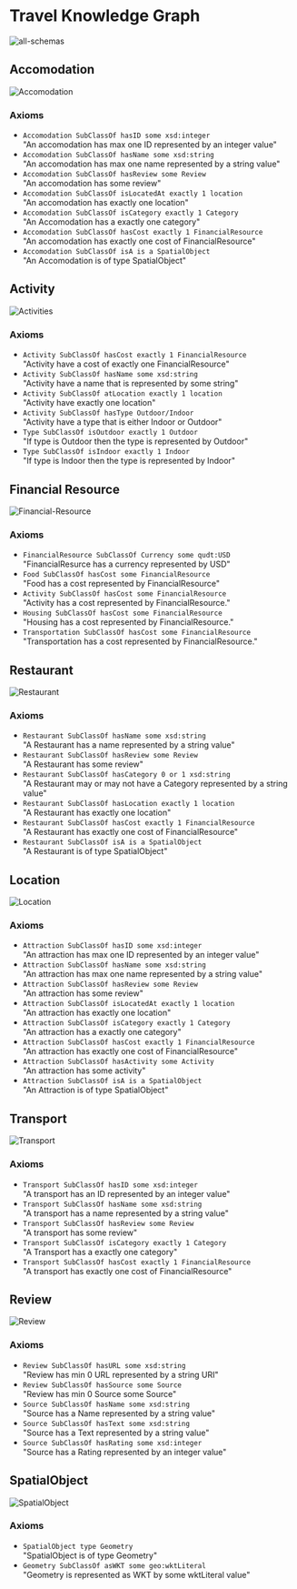 # Travel Knowledge Graph

![all-schemas](../schema-diagrams/Combined_Schema.png)

## Accomodation
![Accomodation](../schema-diagrams/Accomodation.png)

### Axioms
* `Accomodation SubClassOf hasID some xsd:integer` <br />
"An accomodation has max one ID represented by an integer value"
* `Accomodation SubClassOf hasName some xsd:string` <br />
"An accomodation has max one name represented by a string value"
* `Accomodation SubClassOf hasReview some Review` <br />
"An accomodation has some review"
* `Accomodation SubClassOf isLocatedAt exactly 1 location` <br />
"An accomodation has exactly one location"
* `Accomodation SubClassOf isCategory exactly 1 Category` <br />
"An Accomodation has a exactly one category"
* `Accomodation SubClassOf hasCost exactly 1 FinancialResource` <br />
"An accomodation has exactly one cost of FinancialResource"
* `Accomodation SubClassOf isA is a SpatialObject` <br />
"An Accomodation is of type SpatialObject"

## Activity
![Activities](../schema-diagrams/Activity.png)

### Axioms
* `Activity SubClassOf hasCost exactly 1 FinancialResource` <br />
"Activity have a cost of exactly one FinancialResource"
* `Activity SubClassOf hasName some xsd:string` <br />
"Activity have a name that is represented by some string"
* `Activity SubClassOf atLocation exactly 1 location` <br />
"Activity have exactly one location"
* `Activity SubClassOf hasType Outdoor/Indoor` <br />
"Activity have a type that is either Indoor or Outdoor"
* `Type SubClassOf isOutdoor exactly 1 Outdoor` <br />
"If type is Outdoor then the type is represented by Outdoor"
* `Type SubClassOf isIndoor exactly 1 Indoor` <br />
"If type is Indoor then the type is represented by Indoor"

## Financial Resource
![Financial-Resource](../schema-diagrams/FinancialResource.png)

### Axioms
* `FinancialResource SubClassOf Currency some qudt:USD` <br />
"FinancialResurce has a currency represented by USD"
* `Food SubClassOf hasCost some FinancialResource` <br />
"Food has a cost represented by FinancialResource"
* `Activity SubClassOf hasCost some FinancialResource` <br />
"Activity has a cost represented by FinancialResource."
* `Housing SubClassOf hasCost some FinancialResource` <br />
"Housing has a cost represented by FinancialResource."
* `Transportation SubClassOf hasCost some FinancialResource` <br />
"Transportation has a cost represented by FinancialResource."

## Restaurant
![Restaurant](../schema-diagrams/Restaurant.png)

### Axioms
* `Restaurant SubClassOf hasName some xsd:string` <br />
"A Restaurant has a name represented by a string value"
* `Restaurant SubClassOf hasReview some Review` <br />
"A Restaurant has some review"
* `Restaurant SubClassOf hasCategory 0 or 1 xsd:string` <br />
"A Restaurant may or may not have a Category represented by a string value"
* `Restaurant SubClassOf hasLocation exactly 1 location` <br />
"A Restaurant has exactly one location"
* `Restaurant SubClassOf hasCost exactly 1 FinancialResource` <br />
"A Restaurant has exactly one cost of FinancialResource"
* `Restaurant SubClassOf isA is a SpatialObject` <br />
"A Restaurant is of type SpatialObject"

## Location
![Location](../schema-diagrams/LocationSchema.png)

### Axioms
* `Attraction SubClassOf hasID some xsd:integer` <br />
"An attraction has max one ID represented by an integer value"
* `Attraction SubClassOf hasName some xsd:string` <br />
"An attraction has max one name represented by a string value"
* `Attraction SubClassOf hasReview some Review` <br />
"An attraction has some review"
* `Attraction SubClassOf isLocatedAt exactly 1 location` <br />
"An attraction has exactly one location"
* `Attraction SubClassOf isCategory exactly 1 Category` <br />
"An attraction has a exactly one category"
* `Attraction SubClassOf hasCost exactly 1 FinancialResource` <br />
"An attraction has exactly one cost of FinancialResource"
* `Attraction SubClassOf hasActivity some Activity` <br />
"An attraction has some activity"
* `Attraction SubClassOf isA is a SpatialObject` <br />
"An Attraction is of type SpatialObject"

## Transport
![Transport](../schema-diagrams/Transport.png)

### Axioms
* `Transport SubClassOf hasID some xsd:integer` <br />
"A transport has an ID represented by an integer value"
* `Transport SubClassOf hasName some xsd:string` <br />
"A transport has a name represented by a string value"
* `Transport SubClassOf hasReview some Review` <br />
"A transport has some review"
* `Transport SubClassOf isCategory exactly 1 Category` <br />
"A Transport has a exactly one category"
* `Transport SubClassOf hasCost exactly 1 FinancialResource` <br />
"A transport has exactly one cost of FinancialResource"

## Review
![Review](../schema-diagrams/Review.png)

### Axioms
* `Review SubClassOf hasURL some xsd:string` <br />
"Review has min 0 URL represented by a string URI"
* `Review SubClassOf hasSource some Source` <br />
"Review has min 0 Source some Source"
* `Source SubClassOf hasName some xsd:string` <br />
"Source has a Name represented by a string value"
* `Source SubClassOf hasText some xsd:string` <br />
"Source has a Text represented by a string value"
* `Source SubClassOf hasRating some xsd:integer` <br />
"Source has a Rating represented by an integer value"

## SpatialObject
![SpatialObject](../schema-diagrams/GeometrySpatialObject.png)

### Axioms
* `SpatialObject type Geometry` <br />
"SpatialObject is of type Geometry"
* `Geometry SubClassOf asWKT some geo:wktLiteral` <br />
"Geometry is represented as WKT by some wktLiteral value" 
